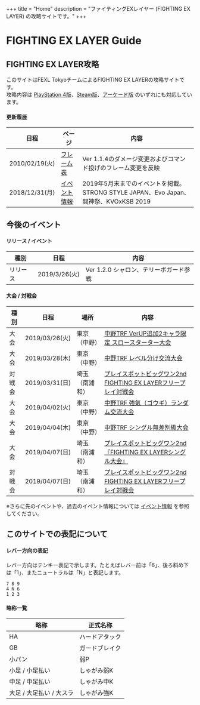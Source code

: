 +++
title = "Home"
description = "ファイティングEXレイヤー (FIGHTING EX LAYER) の攻略サイトです。"
+++

# FIGHTING EX LAYER Guide

## FIGHTING EX LAYER攻略

このサイトはFEXL TokyoチームによるFIGHTING EX LAYERの攻略サイトです。  
攻略内容は [PlayStation 4版](https://www.jp.playstation.com/games/fighting-ex-layer-ps4/)、[Steam版](https://store.steampowered.com/app/871200/FIGHTING_EX_LAYER/)、[アーケード版](https://www.taito.co.jp/nxl/title/0000002360) のいずれにも対応しています。

#### 更新履歴

|日程|ページ|内容|
|----|------|----
|2010/02/19(火)|[フレーム表](/system/frame/)|Ver 1.1.4のダメージ変更およびコマンド投げのフレーム変更を反映|
|2018/12/31(月)|[イベント情報](/events/)|2019年5月末までのイベントを掲載。STRONG STYLE JAPAN、Evo Japan、闘神祭、KVOxKSB 2019|

## 今後のイベント

#### リリース / イベント

|種別|日程|内容|
|----|----|----|
|リリース|2019/3/26(火)|Ver 1.2.0 シャロン、テリーボガード参戦|

#### 大会 / 対戦会

|種別|日程|場所|内容|
|----|----|----|----|
|大会|2019/03/26(火)|東京（中野）|[中野TRF VerUP追加2キャラ限定 スロースターター大会](http://trftrf.com/event.html#0326)|
|大会|2019/03/28(木)|東京（中野）|[中野TRF レベル分け交流大会](http://trftrf.com/event.html#Thurs)|
|対戦会|2019/03/31(日)|埼玉（南浦和）|[プレイスポットビッグワン2nd FIGHTING EX LAYERフリープレイ対戦会](https://twitter.com/public_bigone/status/1066253301459509248)|
|大会|2019/04/02(火)|東京（中野）|[中野TRF 強氣（ゴウギ）ランダム交流大会](http://trftrf.com/event.html#Tues)|
|大会|2019/04/04(木)|東京（中野）|[中野TRF シングル無差別級大会](http://trftrf.com/event.html#Thurs)|
|大会|2019/04/07(日)|埼玉（南浦和）|[プレイスポットビッグワン2nd『FIGHTING EX LAYERシングル大会』](https://twitter.com/public_bigone/status/1066253301459509248)|
|対戦会|2019/04/07(日)|埼玉（南浦和）|[プレイスポットビッグワン2nd FIGHTING EX LAYERフリープレイ対戦会](https://twitter.com/public_bigone/status/1066253301459509248)|

<!--
第1日曜日
|大会|2019/05/05?(日)|埼玉（南浦和）|[プレイスポットビッグワン2nd『FIGHTING EX LAYERシングル大会』](https://twitter.com/public_bigone/status/1066253301459509248)|

第1、第3、第5日曜日
|対戦会|2019/05/05?(日)|埼玉（南浦和）|[プレイスポットビッグワン2nd FIGHTING EX LAYERフリープレイ対戦会](https://twitter.com/public_bigone/status/1066253301459509248)|

第2、第4日曜日
|大会|2019/04/14(日)|東京（中野）|[中野TRF レベル分け交流大会](http://trftrf.com/event.html#Sun)|

第1、第3、第5火曜日
|大会|2019/04/16(火)|東京（中野）|[中野TRF 強氣（ゴウギ）ランダム交流大会](http://trftrf.com/event.html#Tues)|

第1木曜日
|大会|2019/05/02(木)|東京（中野）|[中野TRF シングル無差別級大会](http://trftrf.com/event.html#Thurs)|

第2～5木曜日
|大会|2019/04/11(木)|東京（中野）|[中野TRF レベル分け交流大会](http://trftrf.com/event.html#Thurs)|
-->

※さらに先のイベントや、過去のイベント情報については [イベント情報](/events/) を参照してください。

## このサイトでの表記について

#### レバー方向の表記

レバー方向はテンキー表記で示します。たとえばレバー前は「6」、後ろ斜め下は「1」、またニュートラルは「N」と表記します。
```
7 8 9
4 N 6
1 2 3
```

#### 略称一覧

|略称|正式名称|
|----|----|
|HA|ハードアタック|
|GB|ガードブレイク|
|小パン|弱P|
|小足 / 小足払い|しゃがみ弱K|
|中足 / 中足払い|しゃがみ中K|
|大足 / 大足払い / 大スラ|しゃがみ強K|
